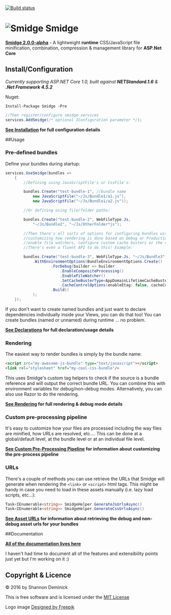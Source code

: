 [![Build status](https://ci.appveyor.com/api/projects/status/y2c08r2wsqsliq7o?svg=true)](https://ci.appveyor.com/project/Shandem/smidge)

![Smidge](assets/logosmall.png?raw=true) Smidge
======

[**Smidge 2.0.0-alpha**](http://shazwazza.com/post/smidge-20-alpha-is-out/) - A lightweight __runtime__ CSS/JavaScript file minification, combination, compression & management library for **ASP.Net Core**

## Install/Configuration

_Currently supporting ASP.NET Core 1.0, built against **NETStandard.1.6** & **.Net Framework 4.5.2**_

Nuget:

    Install-Package Smidge -Pre

```csharp
//Then register/configure smidge services
services.AddSmidge(/* optional IConfiguration parameter */);
```

__[See Installation](https://github.com/Shazwazza/Smidge/wiki/installation) for full configuration details__

##Usage

### Pre-defined bundles

Define your bundles during startup:

```csharp
services.UseSmidge(bundles =>
    {
        //Defining using JavaScriptFile's or CssFile's:

        bundles.Create("test-bundle-1", //bundle name
            new JavaScriptFile("~/Js/Bundle1/a1.js"),
            new JavaScriptFile("~/Js/Bundle1/a2.js"));

        //Or defining using file/folder paths:

        bundles.Create("test-bundle-2", WebFileType.Js, 
            "~/Js/Bundle2", "~/Js/OtherFolder*js");

		//Then there's all sorts of options for configuring bundles with regards to customizing their pipelines,
		//customizing how rendering is done based on Debug or Production environments, if you want to 
		//enable file watchers, configure custom cache busters or the cache control options, etc...
		//There's even a fluent API to do this! Example: 

		bundles.Create("test-bundle-3", WebFileType.Js, "~/Js/Bundle3")
			.WithEnvironmentOptions(BundleEnvironmentOptions.Create()
					.ForDebug(builder => builder
						.EnableCompositeProcessing()
						.EnableFileWatcher()
						.SetCacheBusterType<AppDomainLifetimeCacheBuster>()
						.CacheControlOptions(enableEtag: false, cacheControlMaxAge: 0))
					.Build()
			);
    });
```

If you don't want to create named bundles and just want to declare dependencies individually inside your Views, you can do that too! You can create bundles (named or unnamed) during runtime ... no problem.

__[See Declarations](https://github.com/Shazwazza/Smidge/wiki/Declarations) for full declaration/usage details__

### Rendering

The easiest way to render bundles is simply by the bundle name:

```html
<script src="my-awesome-js-bundle" type="text/javascript"></script>
<link rel="stylesheet" href="my-cool-css-bundle"/>
```
    
This uses Smidge's custom tag helpers to check if the source is a bundle reference and will output the correct bundle URL. You can combine this with environment variables for debug/non-debug modes. Alternatively, you can also use Razor to do the rendering.

__[See Rendering](https://github.com/Shazwazza/Smidge/wiki/Rendering) for full rendering & debug mode details__

### Custom pre-processing pipeline

It's easy to customize how your files are processed including the way files are minified, how URLs are resolved, etc.... 
This can be done at a global/default level, at the bundle level or at an individual file level.

__[See Custom Pre-Processing Pipeline](https://github.com/Shazwazza/Smidge/wiki/Custom-pre-processing) for information about customizing the pre-process pipeline__

### URLs

There's a couple of methods you can use retrieve the URLs that Smidge will generate when rendering the `<link>` or `<script>` html tags. This might be handy in case you need to load in these assets manually (i.e. lazy load scripts, etc...):

```csharp
Task<IEnumerable<string>> SmidgeHelper.GenerateJsUrlsAsync()
Task<IEnumerable<string>> SmidgeHelper.GenerateCssUrlsAsync()
```

__[See Asset URLs](https://github.com/Shazwazza/Smidge/wiki/Asset-Urls) for information about retrieving the debug and non-debug asset urls for your bundles__    

##Documentation

__[All of the documentation lives here](https://github.com/Shazwazza/Smidge/wiki)__

I haven't had time to document all of the features and extensibility points just yet but I'm working on it :)

## Copyright & Licence

&copy; 2016 by Shannon Deminick

This is free software and is licensed under the [MIT License](http://opensource.org/licenses/MIT)

Logo image <a href="http://www.freepik.com">Designed by Freepik</a>
